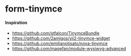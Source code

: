 # form-tinymce


#### Inspiration
* https://github.com/stfalcon/TinymceBundle
* https://github.com/2amigos/yii2-tinymce-widget
* https://github.com/emilianotisato/nova-tinymce
* https://github.com/magefan/module-wysiwyg-advanced